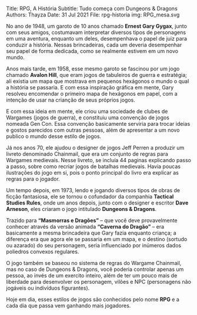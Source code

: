 Title:   RPG, A História
Subtitle: Tudo começa com Dungeons & Dragons
Authors: Thayza
Date:  31 Jul 2021
File: rpg-historia
img: RPG_mesa.svg


No ano de 1948, um garoto de 10 anos chamado **Ernest Gary Gygax**, junto com seus amigos,
costumavam interpretar diversos tipos de personagens em uma aventura, enquanto um deles,
desempenhava o papel de juiz para conduzir a história. Nessas brincadeiras, cada um deveria
desempenhar seu papel de forma dedicada, como se realmente estivem em um novo mundo.

Anos mais tarde, em 1958, esse mesmo garoto se fascinou por um jogo chamado **Avalon Hill**, que
eram jogos de tabuleiros de guerra e estratégia; ali existia um mapa que mostrava em pequenos
hexágonos o mundo o qual a história se passaria. E com essa inspiração gráfica em mente, Gary
resolveu encomendar o primeiro mapa de hexágonos em papel, com a intenção de usar na crianção
de seus próprios jogos.

E com essa ideia em mente, ele criou uma sociedade de clubes de Wargames (jogos de guerra), e
constituiu uma convenção de jogos nomeada Gen Con. Essa convenção basicamente serviria para
trocar ideias e gostos parecidos com outras pessoas, além de apresentar a um novo publico o mundo
desse estilo de jogos.

Já nos anos 70, ele ajudou o designer de jogos Jeff Perren a produzir um livreto denominado
Chainmail, que era um conjunto de regras para Wargames medievais. Nesse livreto, se incluía 44
paginas explicando passo a passo, sobre como recriar jogos de batalhas medievais. Havia poucas
ilustrações do jogo em si, pois o ponto principal do livro era explicar as regras para o jogador.

Um tempo depois, em 1973, lendo e jogando diversos tipos de obras de ficção fantasiosa, ele se
tornou o cofundador da companhia **Tactical Studies Rules**, onde um anos depois, junto com o
designer e escritor **Dave Arneson**, eles criaram o jogo intitulado **Dungeons & Dragons**.

Trazido para **“Masmorras e Dragões”** – que você deve provavelmente conhecer através da versão
animada **“Caverna do Dragão”** – era basicamente a mesma brincadeira que Gary fazia enquanto
criança; a diferença era que agora ele se passaria em um mapa, e o destino (sortudo ou azarado) do
seu personagem, seria influenciado por inúmeros dados poliedros convexos regulares.

O jogo também se baseou no sistema de regras do Wargame Chainmail, mas no caso de Dungeons
& Dragons, você poderia controlar apenas um pessoa, ao invés de um exercito inteiro, além de ter
um pouco mais de liberdade para desenvolver os personagem, vilões e NPC (personagens não jogáveis ou indivíduos figurantes).

Hoje em dia, esses estilos de jogos são conhecidos pelo nome **RPG** e a cada dia que passa vem ganhando mais jogadores.